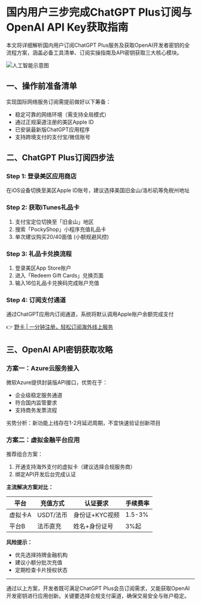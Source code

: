 # 国内用户三步完成ChatGPT Plus订阅与OpenAI API Key获取指南

本文将详细解析国内用户订阅ChatGPT Plus服务及获取OpenAI开发者密钥的全流程方案，涵盖必备工具清单、订阅实操指南及API密钥获取三大核心模块。

![人工智能示意图](https://via.placeholder.com/800x400)

## 一、操作前准备清单
实现国际网络服务订阅需提前做好以下筹备：

- 稳定可靠的网络环境（需支持全局模式）
- 通过正规渠道注册的美区Apple ID
- 已安装最新版ChatGPT应用程序
- 支持跨境支付的支付宝/微信账号

## 二、ChatGPT Plus订阅四步法

### Step 1: 登录美区应用商店
在iOS设备切换至美区Apple ID账号，建议选择美国旧金山/洛杉矶等免税州地址

### Step 2: 获取iTunes礼品卡
1. 支付宝定位切换至「旧金山」地区  
2. 搜索「PockyShop」小程序充值礼品卡
3. 单次建议购买$20/$40面值 (小额规避风控)

### Step 3: 礼品卡兑换流程
1. 登录美区App Store账户
2. 进入「Redeem Gift Cards」兑换页面
3. 输入16位礼品卡兑换码完成账户充值

### Step 4: 订阅支付通道
通过ChatGPT应用内订阅通道，系统将默认调用Apple账户余额完成支付

👉 [野卡 | 一分钟注册，轻松订阅海外线上服务](https://bbtdd.com/yeka)

## 三、OpenAI API密钥获取攻略

### 方案一：Azure云服务接入
微软Azure提供封装版API接口，优势在于：
- 企业级稳定服务通道
- 符合国内监管要求
- 支持商务发票流程

劣势分析：新功能上线存在1-2月延迟周期，不宜快速验证创新项目

### 方案二：虚拟金融平台应用
推荐组合方案：
1. 开通支持海外支付的虚拟卡（建议选择合规服务商）
2. 绑定API开发后台完成认证

**主流解决方案对比：**

| 平台    | 充值方式   | 认证要求        | 手续费率 |
|---------|------------|-----------------|----------|
| 虚拟卡A | USDT/法币  | 身份证+KYC视频  | 1.5-3%   |
| 平台B   | 法币直充   | 姓名+身份证号   | 3%起     |

**风险提示：**
- 优先选择持牌金融机构
- 建议小额分批次充值
- 定期检查卡片授权状态

---

通过以上方案，开发者既可满足ChatGPT Plus会员订阅需求，又能获取OpenAI开发密钥进行应用创新。关键要选择合规支付渠道，确保交易安全与账户稳定。